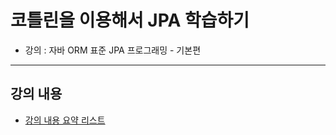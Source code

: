 # 코틀린을 이용해서 JPA 학습하기
- 강의 : 자바 ORM 표준 JPA 프로그래밍 - 기본편

---
## 강의 내용
- [강의 내용 요약 리스트](https://github.com/greekZorba/kotlin-jpa-tutorial/tree/develop/src/main/kotlin/com/jpa/lesson)
